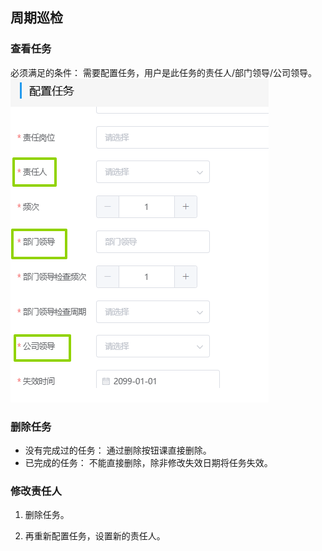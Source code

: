 ## 周期巡检
### 查看任务
必须满足的条件：
需要配置任务，用户是此任务的责任人/部门领导/公司领导。
![图片](/images/employee/employee9.png)

### 删除任务
+ 没有完成过的任务： 通过删除按钮课直接删除。
+ 已完成的任务： 不能直接删除，除非修改失效日期将任务失效。


### 修改责任人
<!-- 对于没有完成的任务： -->
1. 删除任务。
<!-- ![图片](/images/employee/employee1.png) -->
2. 再重新配置任务，设置新的责任人。
<!-- ![图片](/images/employee/employee2.png) -->

<!-- 对于完成过的任务:
1. 修改失效日期将任务失效。
![图片](/images/employee/employee3.png) 
2. 再重新配置任务，设置新的责任人。 -->